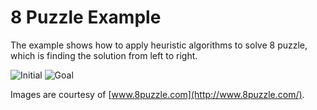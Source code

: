 # 8 Puzzle Example

The example shows how to apply heuristic algorithms to solve 8 puzzle, which is finding the solution from left to right. 

![Initial](http://www.8puzzle.com/images/8_puzzle_start_state_a.png) 
![Goal](http://www.8puzzle.com/images/8_puzzle_goal_state_a.png)

Images are courtesy of [www.8puzzle.com](http://www.8puzzle.com/). 